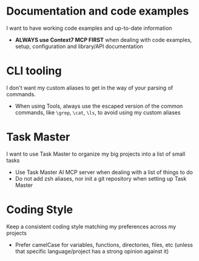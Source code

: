 # Documentation and code examples

I want to have working code examples and up-to-date information

- **ALWAYS use Context7 MCP FIRST** when dealing with code examples, setup, configuration and library/API documentation

# CLI tooling

I don't want my custom aliases to get in the way of your parsing of commands.

- When using Tools, always use the escaped version of the common commands, like `\grep`, `\cat`, `\ls`, to avoid using my custom aliases

# Task Master

I want to use Task Master to organize my big projects into a list of small tasks

- Use Task Master AI MCP server when dealing with a list of things to do
- Do not add zsh aliases, nor init a git repository when setting up Task Master

# Coding Style

Keep a consistent coding style matching my preferences across my projects

- Prefer camelCase for variables, functions, directories, files, etc (unless that specific language/project has a strong opinion against it)
